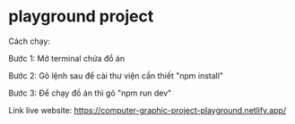 # playground project
Cách chạy:

Bước 1: Mở terminal chứa đồ án 

Bước 2: Gõ lệnh sau để cài thư viện cần thiết "npm install"

Bước 3: Để chạy đồ án thì gõ "npm run dev"

Link live website: https://computer-graphic-project-playground.netlify.app/
